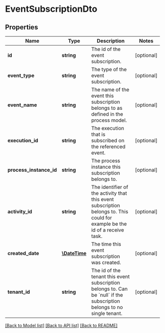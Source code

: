 # EventSubscriptionDto

## Properties
Name | Type | Description | Notes
------------ | ------------- | ------------- | -------------
**id** | **string** | The id of the event subscription. | [optional] 
**event_type** | **string** | The type of the event subscription. | [optional] 
**event_name** | **string** | The name of the event this subscription belongs to as defined in the process model. | [optional] 
**execution_id** | **string** | The execution that is subscribed on the referenced event. | [optional] 
**process_instance_id** | **string** | The process instance this subscription belongs to. | [optional] 
**activity_id** | **string** | The identifier of the activity that this event subscription belongs to. This could for example be the id of a receive task. | [optional] 
**created_date** | [**\DateTime**](\DateTime.md) | The time this event subscription was created. | [optional] 
**tenant_id** | **string** | The id of the tenant this event subscription belongs to. Can be &#x60;null&#x60; if the subscription belongs to no single tenant. | [optional] 

[[Back to Model list]](../../README.md#documentation-for-models) [[Back to API list]](../../README.md#documentation-for-api-endpoints) [[Back to README]](../../README.md)

